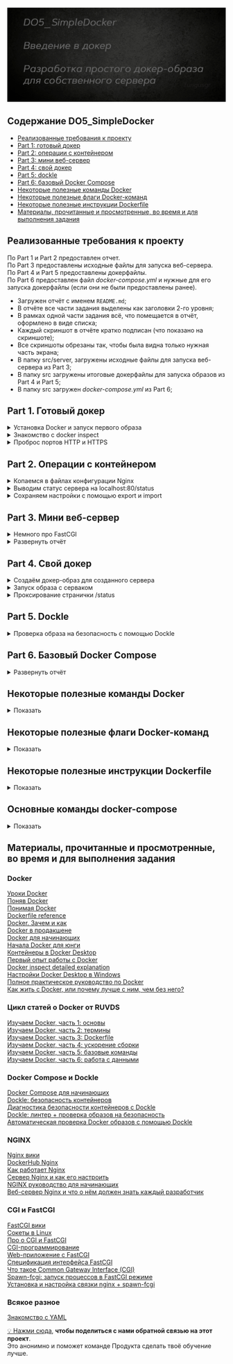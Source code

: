 ![Alt текст](src/images/poster.png)  


## Содержание DO5_SimpleDocker  

* [Реализованные требования к проекту](#реализованные-требования-к-проекту)  
* [Part 1: готовый докер](#part-1-готовый-докер)  
* [Part 2: операции с контейнером](#part-2-операции-с-контейнером)  
* [Part 3: мини веб-сервер](#part-3-мини-веб-сервер)  
* [Part 4: свой докер](#part-4-свой-докер)  
* [Part 5: dockle](#part-5-dockle)  
* [Part 6: базовый Docker Compose](#part-6-базовый-docker-compose)  
* [Некоторые полезные команды Docker](#некоторые-полезные-команды-docker)  
* [Некоторые полезные флаги Docker-команд](#некоторые-полезные-флаги-docker-команд)  
* [Некоторые полезные инструкции Dockerfile](#некоторые-полезные-инструкции-dockerfile)  
* [Материалы, прочитанные и просмотренные, во время и для выполнения задания](#материалы-прочитанные-и-просмотренные-во-время-и-для-выполнения-задания)   


## Реализованные требования к проекту

По Part 1 и Part 2 предоставлен отчет.  
По Part 3 предоставлены исходные файлы для запуска веб-сервера.  
По Part 4 и Part 5 предоставлены докерфайлы.  
По Part 6 предоставлен файл *docker-compose.yml* и нужные для его запуска докерфайлы (если они не были предоставлены ранее).  

- Загружен отчёт с именем `README.md`;
- В отчёте все части задания выделены как заголовки 2-го уровня;
- В рамках одной части задания всё, что помещается в отчёт, оформлено в виде списка;
- Каждый скриншот в отчёте кратко подписан (что показано на скриншоте);
- Все скриншоты обрезаны так, чтобы была видна только нужная часть экрана;
- В папку src/server, загружены исходные файлы для запуска веб-сервера из Part 3;
- В папку src загружены итоговые докерфайлы для запуска образов из Part 4 и Part 5;
- В папку src загружен *docker-compose.yml* из Part 6;



## Part 1. Готовый докер

<details>
  <summary>Установка Docker и запуск первого образа</summary>
</p>

Скачал и установил Docker Desktop, связал с wsl   
![Alt текст](src/images/part_1/docker_desktop_and_wsl1.png)   
  
Скачал образ nginx при помощи `sudo docker pull` и проверил командой `sudo docker  images`   
![Alt текст](src/images/part_1/pull_nginx.png)     


Запустил докер-образ nginx через `docker run -d nginx` и проверил, что образ запустился командой `docker ps`   
![Alt текст](src/images/part_1/run_nginx.png)  
 
</p>
</details>



<details>
  <summary>Знакомство с docker inspect</summary>
</p>

Мой контейнер называется *heuristic_babbage*, поэтому далее для работы с ним буду использовать это имя.  
Использовал `docker inspect -s heuristic_babbage`, выделил на скринах *размер*, *список замапленных портов* и *ip контейнера*        
![Alt текст](src/images/part_1/inspect_1.png)   
![Alt текст](src/images/part_1/inspect_2.png)  
![Alt текст](src/images/part_1/inspect_3.png)  

> Пояснения к `docker inspect`  
>  
> Понятие **замапленные порты** в контексте Docker относится к процессу связывания портов контейнера с портами хост-системы.   
Это позволяет внешним приложениям и пользователям общаться с приложениями внутри контейнера через указанные порты.  
**Найти список замапленных портов можно в "NetworkSettings -> Ports"**.   
**Не путать с "ExposedPorts" в "Config"!**   
"ExposedPorts" из "Config" определяет, какие порты в контейнере могут быть доступны для связи с внешними приложениями.   
Он, по сути, документирует, какие порты должны быть доступны для связи, но не обязательно означает, что они являются открытыми для связи с внешним миром.  
"Ports" из "NetworkSettings" отображает реальное количество портов между контейнером и хост-системой.  
Он показывает, какие порты были открыты и замаплены для связи с контейнером извне.  
"ExposedPorts" определяет, какие порты подразумевается открыть для связи,   
в то время как "Ports" показывает, какие порты фактически открыты и замаплены на хост-систему.    
> 
> **Размер контейнера можно узнать в разделе "GraphDriver -> SizeRw"**.   
Параметр "SizeRw" (Read-Write size) отражает объем данных, который был записан в файловую систему контейнера.   
Этот размер включает в себя любые изменения, которые произошли во время работы контейнера, например, запись файлов, модификация данных и т.д. 
**Не путать с ShmSize!**  
Параметр "ShmSize" в контексте Docker относится к размеру разделяемой(дополнительной) памяти (Shared Memory) в байтах, выделенной для контейнера.   
Разделяемая память используется для обмена данными между процессами в пределах контейнера и может быть полезной для оптимизации производительности некоторых приложений.  
При создании контейнера в Docker можно указать параметр `shm-size` для определения размера разделяемой памяти, доступной внутри контейнера.   
Этот параметр может использоваться, например, для управления размером разделяемой памяти, доступной для процессов, работающих внутри контейнера.   
**Не путать с SizeRootFs!**   
Этот параметр указывает на размер образа, из которого подняли контейнер.  

**В выводе `docker inspect` не может содержаться информация о размере, для этого нужно вводить эту команду с ключом `-s`**.  


Проверил размер в человекочитаемом виде командами `docker ps -s` и `docker container ls -s` ![Alt текст](src/images/part_1/container_size.png)  

> **Самый простой способ узнать размер контейнера в человекочитаемом виде, это команды `docker ps -s` или `docker container ls -s`**  
Они предоставляют список всех запущенных контейнеров вместе с информацией о их размере.   
Флаг `-s` указывает Docker на вывод добавочной информации о размерах контейнеров, включая реальные размеры используемых образов и файловых систем контейнеров.  
Первое значение отражает текущий размер файлов контейнера и их использование в файловой системе.  
Второе значение в скобках *(virtual ХХХMB)* указывает на размер образа, из которого подняли контейнер.  
Эти команды позволяют узнать как фактический размер файлов контейнера в операционной системе, так и объем доступной виртуальной памяти, выделенной контейнеру для использования.  
 
</p>
</details>



<details>
  <summary>Проброс портов HTTP и HTTPS</summary>
</p>

Остановил докер образ через `docker stop heuristic_babbage` и проверил через `docker ps`  
![Alt текст](src/images/part_1/stop_container.png)  


Запустил докер контейнер с портами 80 и 443, замапленными на такие же порты на локальной машине, через команду `docker run -d -p 80:80 -p 443:443 --name localhost_test nginx`  
С помощью `--name localhost_test` присвоил контейнеру имя при создании  
Проверил, что в браузере по адресу *localhost:80* доступна стартовая страница **nginx**  
![Alt текст](src/images/part_1/set_container_name_ports.png)  

Проверил изменения через `docker inspect localhost_test | grep -A 18 '"NetworkSettings": {'`  
Часть с `grep -A 18 '"NetworkSettings": {'` позволяет отфильтровать вывод по сетевым настройкам   
Ключ `-A` используется для указания числа строк, которые следует вывести после обнаружения совпадения  
![Alt текст](src/images/part_1/new_ports.png)  

> Пояснения к `docker run -d -p 80:80 -p 443:443`  
Порты 80(HTTP) и 443(HTTPS) являются стандартными портами для HTTP и HTTPS. Веб-серверы обычно слушают входящие запросы на этих портах.  
При прокидывании портов 80 и 443 из контейнера на эти же порты локальной машины, мы перенаправляем входящий сетевой трафик на соответствующие порты в Docker контейнере, где запущен веб-сервер.  
Это позволяет сайту, развернутому в контейнере, быть доступным снаружи по адресу *localhost:80*.   
В браузере, при переходе по адресу "localhost:80", мы обращаемся к порту 80 на своей локальной машине, который сопоставлен с портом 80 внутри контейнера.  
А уже контейнер Nginx обрабатывает запрос и отображает стартовую страницу на порту 80.  


Перезапустил докер контейнер через `docker restart localhost_test` и проверил, что контейнер перезапустился   
![Alt текст](src/images/part_1/restart_container.png)  
 
</p>
</details>



## Part 2. Операции с контейнером  

<details>
  <summary>Копаемся в файлах конфигурации Nginx</summary>
</p>


> Команда exec в контексте Docker используется для выполнения команды внутри запущенного контейнера.  
Чтобы прочитать конфигурационный файл nginx.conf внутри Docker контейнера через команду exec, использовал `docker exec localhost_test cat /etc/nginx/nginx.conf`  
![Alt текст](src/images/part_2/exec_nginx_conf.png)   


> Файл nginx.conf включает конфигурацию Nginx, веб-сервера с открытым исходным кодом.  
> Вот краткое объяснение содержания файла:   
> 
> - `user nginx;`: определяет, от имени какого пользователя будет работать процесс Nginx.   
Тут Nginx будет работать от имени пользователя "nginx".  
> 
> - `worker_processes auto;`: тут определяется количество рабочих процессов, которые будут обрабатывать веб-запросы.   
Значение "auto" позволяет системе автоматически определить оптимальное количество процессов.
> 
> - `error_log /var/log/nginx/error.log notice;` и `pid /var/run/nginx.pid;`: эти строки определяют местоположение и уровень журнала ошибок и файла PID, который содержит идентификатор процесса Nginx.  
> 
> - `events { ... }`: тут определяются параметры событий, такие как максимальное количество соединений с рабочими процессами.  
> 
> - `http { ... }`: тут содержится основная конфигурация HTTP, включая настройки логирования, типы контента, отправку файлов, тайм-ауты соединений и включение дополнительных модулей конфигурации из директории /etc/nginx/conf.d/*.conf.  

> Объяснение содержимого блока `http { ... }`:  
> 
> - `include /etc/nginx/mime.types;`: позволяет включать файл /etc/nginx/mime.types, который определяет соответствие между типами файлов и их расширениями.  
> 
> - `default_type application/octet-stream;`: тут определяется тип контента по умолчанию для ответов сервера.   
В данном случае, если тип файла не может быть определён, он будет обработан как двоичный поток данных.  
> 
> - `log_format main ...`: определение формата журнала доступа.   
В данном случае, основной формат включает информацию о запросе, статусе, размере ответа, агенте пользователя и др.  
> 
> - `access_log /var/log/nginx/access.log main;`: тут определяется местоположение файла для журнала доступа и используемый формат.  
> 
> - `sendfile on;`: позволяет использовать системную функцию sendfile для обработки файлов.  
> 
> - `keepalive_timeout 65;`: определяет таймаут для keep-alive соединений, то есть период ожидания для новых запросов на уже установленном соединении.  
> 
> - `include /etc/nginx/conf.d/*.conf;`: позволяет включать дополнительные модули конфигурации из всех файлов с расширением .conf из директории /etc/nginx/conf.d/.  
> 
</p>
</details>    



<details>
  <summary>Выводим статус сервера на localhost:80/status</summary>
</p>


Создал на локальной машине файл `nginx.conf`, скопировав содержимое файла из аналогичного файла в контейнере.  
Настроил в нем по пути */status* отдачу страницы [статуса сервера](../materials/nginx_status.md) **nginx**, для этого закомментировал строку `# include /etc/nginx/conf.d/*.conf;`   
Так можно позволить Nginx игнорировать дополнительные конфигурационные файлы и использовать только настройки, определенные в основном файле `/etc/nginx/nginx.conf`  
![Alt текст](src/images/part_2/server_status.png)   

> 
> - `location /status { ... }`: начинает блок конфигурации для обработки запросов к пути /status.
> 
> - `stub_status on;`: включает отдачу статуса сервера Nginx по пути /status.

> Статус сервера в контексте Nginx представляет собой информацию о текущей нагрузке и работоспособности сервера.   
Это может включать в себя информацию о количестве активных соединений, загруженности сервера, статистику запросов и другие параметры, которые могут быть полезны для мониторинга и анализа работы сервера.  
> 
> Путь /status представляет собой URL-адрес, по которому можно получить эту информацию.   
При настройке Nginx для отдачи информации о статусе сервера, обращение по этому пути будет возвращать указанную информацию о текущем состоянии сервера.    

Скопировал созданный файл *nginx.conf* внутрь докер-образа через команду `docker cp nginx.conf localhost_test:/etc/nginx/nginx.conf`  
Проверил, что файл скопировался через `docker exec localhost_test cat /etc/nginx/nginx.conf`    
Перезапустил **nginx** внутри докер-образа через команду `docker exec localhost_test nginx -s reload`  
Проверил, что по адресу `localhost:80/status` выдается страничка со статусом сервера **nginx**.  
![Alt текст](src/images/part_2/cp_reload.png)   

</p>
</details>  


<details>
  <summary>Сохраняем настройки с помощью export и import</summary>
</p>

Экспортировал контейнер в архив *container.tar* командой `docker export localhost_test > container.tar`  
Остановил контейнер командой `docker stop localhost_test`, проверил статус командой `docker ps -a`   
Удалил образ через `docker rmi -f nginx`, проверил через `docker images`     
Удалил остановленный контейнер командой `docker rm localhost_test`, проверил через `docker ps -a`  
Импортировал контейнер обратно командой `docker import --change 'CMD ["nginx", "-g", "daemon off;"]' container.tar my_nginx_imported_container`    
Запустил импортированный контейнер командой `docker run -d -p 80:80 -p 443:443 --name localhost_test my_nginx_imported_container`    
Проверил, что по адресу *localhost:80/status* выдается страничка со статусом сервера **nginx**.  
![Alt текст](src/images/part_2/export_import.png)   


> Пояснения к команде export  
> Экспортирование контейнера в файл с помощью команды docker export полезно в нескольких сценариях:
> 
> - Создание резервной копии: с помощью этой команды можно сделать копию состояния контейнера.   
Это полезно, если важно сохранить текущее состояние приложения или данных в контейнере.  
> 
> - Передача файлов на другую машину: можно передать файлы из контейнера на другой компьютер, просто переместив тар-архив.   
Это можно сделать без использования Docker на другой машине для восстановления контейнера.  
> 
> - Изучение и анализ файловой системы контейнера: экспортирование контейнера позволяет проанализировать его файловую систему за пределами Docker.   
Это может быть полезно для изучения структуры файлов или поиска и устранения проблем.  


> Пояснения к команде import  
> Команда docker import в Docker используется для создания нового образа контейнера из архива файла, созданного с помощью docker export.   
Она позволяет импортировать файловую систему контейнера из архива tar и создать новый образ на его основе.   
Это может быть полезно, например, когда необходимо создать образ из файловой системы контейнера, предоставив возможность подключения к другим контейнерам.  

> CMD - это инструкция Dockerfile, которая определяет команду, которая будет выполнена по умолчанию, когда контейнер запускается без указания другой команды.  
> В данном случае, `CMD ["nginx", "-g", "daemon off;"]` задает команду запуска контейнера Nginx с параметрами, чтобы он работал в переднем плане без использования демона.  
> **Символы ', ", []**:  
> * `'`: одиночные кавычки используются в командной строке для задания начала и конца строки параметров.  
> * `"`: двойные кавычки обрамляют строки параметров внутри квадратных скобок и помогают определить строки в более структурированной форме.  
> * `[]`: квадратные скобки используются для создания массивов параметров в командной строке Dockerfile.  
> 
> **Параметры в квадратных скобках**:  
> В данном контесте параметры `["nginx", "-g", "daemon off;"]` указывают на массив параметров команды.  
> * `"nginx"`: первый элемент массива представляет исполняемую команду или приложение, в данном случае, это команда nginx.  
> * `"-g"`: флаг используется в контексте запуска Nginx для определения глобальных настроек конфигурации. При использовании параметра `-g "daemon off;"`, мы указываем Nginx не запускаться в режиме демона (daemon off), что означает, что Nginx будет работать в переднем плане и не будет форкаться в фоновый режим при запуске контейнера. 
> * `"daemon off;"`: третий элемент массива обозначает дополнительный параметр `-g`, в данном случае, это daemon off;, что указывает на то, что демон будет выключен при работе контейнера Nginx.  

А можно было сразу записать и порты через `docker import --change 'CMD ["nginx", "-g", "daemon off;"]' --change 'EXPOSE 80' --change 'EXPOSE 443' container.tar my_nginx_imported_container` и запускать так `docker run -d --name localhost_test my_nginx_imported_container`  

</p>
</details>



## Part 3. Мини веб-сервер

<details>
  <summary>Немного про FastCGI</summary>
</p>

FastCGI (Fast Common Gateway Interface) - это протокол передачи данных между веб-сервером и программой обработки контента (например, скриптом или приложением), обеспечивающий более эффективную и гибкую обработку запросов по сравнению с оригинальным CGI.  

**Эффективность**:  
FastCGI обеспечивает более эффективную обработку запросов по сравнению с CGI, поскольку позволяет постоянно держать запущенным процесс обработки контента, что устраняет накладные расходы, связанные с многократным запуском и завершением процесса для обработки каждого запроса.  

**Гибкость**:  
Этот протокол также обеспечивает большую гибкость при выборе языка программирования и способа обработки запросов.   
Он позволяет использовать различные языки программирования и технологии обработки контента (например, PHP, Python, Ruby), а также предоставляет возможность масштабирования и управления приложениями более эффективно.  

**Поддержка множества серверов**:  
FastCGI также обеспечивает возможность управления несколькими экземплярами веб-серверов, что делает его подходящим для масштабируемых и распределенных систем.  
Благодаря этим характеристикам FastCGI является популярным выбором для обработки динамического контента, такого как веб-приложения, и обеспечивает эффективное управление трафиком на веб-серверах.  

</p>
</details>

<details>
  <summary>Развернуть отчёт</summary>
</p>

Остановил старый контейнер `docker stop localhost_test`   
Запустил новый с портом 81 `docker run -d -p 80:80 -p 81:81 -p 443:443 --name localhost_FCGI_test my_nginx_imported_container`  

Добавил настройки для прослушивания и перенаправления с порта 81 в *nginx.conf*      

```conf
	server {
		listen 81;  # Указывает на прослушивание порта 81

		location / {
			fastcgi_pass 127.0.0.1:8080;  # Перенаправляет запросы на FastCGI-сервер на порту 8080
			include fastcgi_params;
		}
	}
```

Скопировал свой *nginx.conf* в контейнер `docker cp nginx.conf localhost_FCGI_test:/etc/nginx/nginx.conf`   

Сделал скрипт для запуска FastCGI-сервера и установки зависимостей в контейнере  

```bash
#!/bin/bash

# Обновление списка пакетов в контейнере
apt-get update

# Установка необходимых пакетов для компиляции и работы с FastCGI
apt-get install -y gcc make libfcgi-dev spawn-fcgi

# Создание директории для исходного кода веб-сервера и переход в нее 
mkdir /app
cd /app

# Содержимое исходного кода веб-сервера 
echo '
#include <fcgi_stdio.h> /// упрощает работу с операциями ввода-вывода с интерфейсом, как в stdio.h
#include <fcgiapp.h> /// набор функций для работы с запросами, управления параметрами, заголовками и тд

/**
* @file main.c
* @brief Мини-веб сервер на основе FastCGI
* 
* Мини-веб сервер на FastCGI с возможностью обработки веб-запросов и возвращения HTML-страницы
*/

int main(void) {
   while (FCGI_Accept() >= 0) {
       printf("Content-type: text/html\r\n\r\n"); // Указание типа контента для HTML страницы
       printf("<html><head><title>Hello, World!</title></head><body>"); // Открытие HTML тегов для формирования страницы
       printf("<h1>Hello, World!</h1>"); // Отображение заголовка "Hello, World!"
       printf("</body></html>"); // Закрытие HTML тегов
   }
   return 0;
}
' > server.c

# Компиляция исходного кода веб-сервера на C с FastCGI
gcc -o my_server server.c -lfcgi

# Запуск FastCGI-сервера в фоновом режиме
spawn-fcgi -p 8080 /app/my_server
```
Скопировал скрипт в контейнер `docker cp server/installing_dependencies.sh localhost_FCGI_test:/installing_dependencies.sh`   
Сделал скрипт исполяемым командой `docker exec -it localhost_FCGI_test chmod +x /installing_dependencies.sh`  
Запустил скрипт в контейнере `docker exec -it localhost_FCGI_test /bin/bash -c "/installing_dependencies.sh"` 

![Alt текст](src/images/part_3/script_started.png)  

Перезапустил образ nginx, чтобы изменения вступили в силу `docker exec localhost_FCGI_test nginx -s reload`     
Проверил, что в браузере по *localhost:81* выдается мой хелло-ворлд.  

![Alt текст](src/images/part_3/server_started.png)  
 
</p>
</details>




## Part 4. Свой докер  

<details>
  <summary>Создаём докер-образ для созданного сервера</summary>
</p>

Запилил докерфайл с одним RUN  

```Dockerfile
FROM nginx:latest

COPY nginx.conf /etc/nginx/
COPY server.c /app/

WORKDIR /app

RUN apt-get update && \
    apt-get install -y gcc make libfcgi-dev spawn-fcgi && \
	gcc -o my_server server.c -lfcgi && \
    apt-get clean && rm -rf /var/lib/apt/lists/*

# apt-get clean: удаляет все локальные копии пакетов из папки /var/cache/apt/archives, которые больше не могут быть загружены и использованы
# rm -rf /var/lib/apt/lists/*: удаляет списки пакетов, полученные в результате обновления и установки пакетов. 
# Это помогает уменьшить количество места, занимаемое неиспользуемыми и устаревшими списками 

CMD spawn-fcgi -p 8080 /app/my_server && nginx -g 'daemon off;'
```


Собрал написанный докер-образ через `docker build -t my_fastcgi_server:part_4 .` указав имя и тег   
Проверил через `docker images`, что все собралось корректно  

![Alt текст](src/images/part_4/dockerfile.png)    

</p>
</details>




<details>
  <summary>Запуск образа с серваком</summary>
</p>


Запустил собранный докер-образ с маппингом 81 порта на 80 на локальной машине и маппингом папки *./nginx* внутрь контейнера по адресу, где лежат конфигурационные файлы **nginx**'а командой `docker run -d -p 80:81 -v "$(pwd)/nginx/nginx.conf:/etc/nginx/nginx.conf" my_fastcgi_server:part_4`  
Проверил, что по *localhost:80* доступна страничка написанного мини сервера   

![Alt текст](src/images/part_4/docker_run.png)  

> Монтирование папки при запуске контейнера означает предоставление доступа к папке на хостовой системе изнутри контейнера в момент его запуска.   
Это делается путем связывания (или "монтирования") конкретной директории на хостовой машине с определенным местом в файловой системе контейнера.   
Когда это выполняется, все файлы и папки в указанной директории на хосте становятся доступными внутри контейнера и могут быть использованы при его работе.  
> 
> Монтирование папки при запуске контейнера может быть полезно, например, для следующих целей:  
> **Обмен файлами**: Позволяет обмениваться файлами между хостовой системой и контейнером без необходимости копирования файлов внутрь образа.  
> **Динамическое обновление конфигураций**: Позволяет динамически изменять и обновлять конфигурационные файлы в контейнере без необходимости пересборки образа.  
> **Хранение данных**: Позволяет использовать внешние хранилища данных, например, для сохранения постоянных данных, таких как базы данных и файлы журналов.  
> Использование монтирования папки при запуске контейнера предоставляет гибкость в управлении файлами и данными между хостовой системой и контейнером, что делает его полезным инструментом в разработке, тестировании и эксплуатации контейнеризованных приложений.  

</p>
</details>


<details>
  <summary>Проксирование странички /status</summary>
</p>


Дописал в *./nginx/nginx.conf* проксирование странички */status*, по которой надо отдавать статус сервера **nginx**.

Изменил раздел server в файле nginx.conf  

```conf
  server {
    listen 81;  # Указывает на прослушивание порта 81

    location / {
      fastcgi_pass 127.0.0.1:8080;  # Перенаправляет запросы на FastCGI-сервер на порту 8080
      include fastcgi_params;
    }

    location /status { 
      stub_status; 
    }
  }
```

Перезапустил контейнер командой `docker restart <CONTAINER_NAME>`     
*после сохранения файла и перезапуска контейнера, конфигурационный файл внутри докер-образа обновился*  
Проверил, что теперь по *localhost:80/status* отдается страничка со статусом **nginx**  

![Alt текст](src/images/part_4/restart_nginx_conf.png)  
 
</p>
</details>



## Part 5. **Dockle**  

<details>
  <summary>Проверка образа на безопасность с помощью Dockle</summary>
</p>

Установил **Dockle** по инструкции [отсюда](https://habr.com/ru/companies/timeweb/articles/561378/)  
![Alt текст](src/images/part_5/dockle_install.png)  


Просканировал образ из предыдущего задания через `dockle my_fastcgi_server:part_4`  
![Alt текст](src/images/part_5/dockle_scan.png)  


Исправил образ так, чтобы при проверке через **dockle** не было ошибок и предупреждений  

```Dockerfile
FROM nginx:latest

COPY /nginx/nginx.conf /etc/nginx/
COPY server.c /app/server.c

WORKDIR /app

RUN apt-get update && \
    apt-get install -y gcc make libfcgi-dev spawn-fcgi && \
	gcc -o my_server server.c -lfcgi && \
    apt-get clean && rm -rf /var/lib/apt/lists/*

# Создание пользователя в контейнере
RUN useradd --create-home fungusgr && \
    chown -R fungusgr /app
USER fungusgr

HEALTHCHECK CMD curl -f http://localhost:8080/ || exit 1
# curl -f http://localhost:8080/: использует curl для попытки выполнения запроса к http://localhost:8080/
# -f означает, что запрос неудачен в случае получения ответа с кодом ошибки
# exit 1: если возвращается код ошибки, это приведет к завершению команды со статусом выхода 1, указывающим на проблему с проверкой состояния контейнера

CMD spawn-fcgi -p 8080 /app/my_server && nginx -g 'daemon off;'
```

![Alt текст](src/images/part_5/dockle_fix.png)  

Для решения ошибки **FATAL - CIS-DI-0010**  использовал команду с `dockle --ak NGINX_GPGKEY --ak NGINX_GPGKEY_PATH my_fastcgi_server:part_5`,  которая позволяет подтвердить использование конкретных ключей для работы нашего nginx сервера    
Для решения проблемы **WARN - CIS-DI-0001** создал нового пользователя в докерфайле  
Для фикса по рекомендации **INFO - CIS-DI-0006** добавил в докерфайл инструкцию *HEALTHCHECK*  
Для фикса по рекомендации **INFO - CIS-DI-0005** использовал команду `export DOCKER_CONTENT_TRUST=1`  
Эта рекомендация **INFO - CIS-DI-0008** просит подтвердить безопасность файлов и просто подсвечивает всё, что ей не нравится.     

<details>
  <summary>Тут немного про файлы из CIS-DI-0008</summary>
</p>

Это файлы с установленными битами setuid и setgid, что дает им особые привилегии при выполнении.   
Вот краткое описание каждого из них:  

*usr/bin/gpasswd* - Это утилита для управления группами в Linux.   
Установленный бит setuid позволяет пользователям изменять членство в группах без необходимости вводить пароль.  

*usr/bin/expiry* - Эта утилита используется для управления сроком действия учетных записей (срок действия пароля и учетной записи) в Linux.   
Установленный бит setgid позволяет этой утилите изменять информацию учетной записи в соответствии с привилегиями группы.  

*usr/bin/su* - Это утилита для переключения пользователя в командной оболочке.   
Установленный бит setuid позволяет пользовтелю получать привилегии другого пользователя без необходимости ввода пароля.  

*usr/bin/passwd* - Это утилита для изменения пароля пользователя.   
Установленный бит setuid позволяет пользователю изменять пароль с правами, принадлежащими владельцу файла (обычно root).  

*usr/sbin/unix_chkpwd* - Эта утилита используется для проверки безопасности паролей в Unix-подобных системах.   
Установленный бит setgid позволяет приложению выполнять проверку в соответствии с привилегиями группы.  

*usr/bin/newgrp, usr/bin/umount, usr/bin/chsh, usr/bin/mount, usr/bin/chfn* - Это утилиты для смены текущей группы, сманты файловых систем, смены шелла, монтирования файловых систем и смены информации об имени пользователя соответственно.  

*usr/bin/chage* - Это утилита для управления параметрами срока действия пароля пользователя.   
Установленный бит setgid позволяет данной утилите изменять информацию учетной записи в соответствии с привилегиями группы.  

*usr/bin/wall* - Это утилита для отображения сообщения на терминалах пользователей.   
Установленный бит setgid позволяет утилите отправлять сообщения с привилегиями группы.  

</p>
</details>

<details>
  <summary>Тут немного про ключи NGINX из CIS-DI-0010</summary>
</p>

Ключи NGINX_GPGKEY и NGINX_GPGKEY_PATH указывают на переменные окружения, содержащие конфиденциальные данные.

NGINX_GPGKEY: содержит GPG-ключ, используемый для верификации пакетов NGINX, загружаемых из репозитория.    
Здесь он используется для получения и экспорта GPG-ключей, необходимых для проверки подлинности загружаемых пакетов.  

NGINX_GPGKEY_PATH: указывает путь, по которому сохраняется GPG-ключ для использования при проверке подлинности пакетов.  
</p>
</details>

</p>
</details>



## Part 6. Базовый **Docker Compose**


<details>
  <summary>Развернуть отчёт</summary>
</p>

Написал файл *docker-compose.yml*  

```yml
version: '3.8'

services:

  server-part-6:
    image: my_fastcgi_server:part_5
    container_name: server-part-6
    tty: true                                         # Определяет, будет ли ассоциирован TTY-терминал с контейнером
    user: root                                        # Устанавливает пользователя по умолчанию внутри контейнера

  nginx-proxy:
    image: nginx:latest
    container_name: nginx-proxy                       # Устанавливает имя контейнера
    depends_on:
      - server-part-6                                 # Указывает, что контейнер nginx-proxy зависит от контейнера server-part-6
    ports:
      - "80:8080"                                     # Пробрасывает порт 80 хоста на порт 8080 контейнера
    volumes:
      - ./nginx/nginx.conf:/etc/nginx/nginx.conf:ro   # Монтирует файл конфигурации nginx.conf в контейнер
    tty: true                                         # Определяет, будет ли ассоциирован TTY-терминал с контейнером
    user: root                                        # Устанавливает пользователя по умолчанию внутри контейнера
```

1) Создал контейнер **server-part-6**, который будет собран из образа задания 5  

2) Создал контейнер **nginx-proxy** на базе образа **nginx**, проксирующий запросы с порта 8080 на 81 порт первого контейнера  
- 8080 порт второго контейнера замапил на 80 порт локальной машины  
- Подключил файл конфигурации **nginx.conf** из локальной директории в /etc/nginx/nginx.conf внутрь контейнера  
`:ro` означает `read-only`: контейнер сможет считывать данные из этого тома, но не сможет их изменять    

Изменил раздел server в файле nginx.conf для проксирования запросов 

```conf
	server {
		listen 8080;  # прослушивание порта 8080
		server_name localhost;

		location / {
			proxy_pass http://server-part-6:81;  # проксирование запросов на порт 81 первого контейнера
		}
	}
```

Поднял командами `docker-compose up -d nginx-proxy my-fastcgi-server-part-6`  

![Alt текст](src/images/part_6/compose_up.png)   

Остановил все запущенные контейнеры командой `docker-compose down`  

![Alt текст](src/images/part_6/docker_compose_down.png)   


Собрал и запустил проект с командой `docker-compose up --build -d`  
Проверил, что в браузере по *localhost:80* показывается наш хелло-ворлд  

![Alt текст](src/images/part_6/hello_check.png)  

<details>
  <summary>Немножко про TTY</summary>
</p>

TTY (Teletype) - это термин, используемый в UNIX и UNIX-подобных операционных системах для описания текстового терминального устройства, которое обеспечивает взаимодействие пользователя с системой. Когда опция tty установлена в true в Docker-конфигурации, это означает, что Docker будет ассоциировать контейнер с TTY терминалом, предоставляя пользователю интерактивный интерфейс для управления и мониторинга процессов внутри контейнера.  

</p>
</details>  
 
</p>
</details>



## Некоторые полезные команды Docker

<details>
  <summary>Показать</summary>
</p>

### Три важнейших команды

- `docker container run my_image`: создание и запуск контейнера:
- `docker image build -t my_repo/my_image:my_tag`: сборка образа
- `docker image push my_repo/my_image:my_tag`: отправка образа в удалённый репозиторий

### Команды для управления контейнерами
- `docker container create`: создание контейнера из образа
- `docker container start`: запуск существующего контейнера
- `docker container run`: создание контейнера и его запуск
- `docker container ls`: вывод списка работающих контейнеров
- `docker container inspect`: вывод подробной информации о контейнере
- `docker container logs`: вывод логов
- `docker container stop`: остановка контейнера с отправкой сигнала SIGTERM, а затем SIGKILL
- `docker container kill`: принудительная остановка контейнера с отправкой сигнала SIGKILL
- `docker container rm`: удаление остановленного контейнера

### Команды для управления образами
- `docker image pull`: загрузка образа или репозитория из реестра
- `docker image build`: сборка образа
- `docker image push`: отправка образа в удалённый реестр
- `docker image ls`: вывод списка образов
- `docker image history`: вывод сведений о слоях образа
- `docker image inspect`: вывод подробной информации об образе, включая сведения о слоях
- `docker image save`: сохранение одного или нескольких образов в tar-архив
- `docker image tag`: создание тега TARGET_IMAGE, который ссылается на SOURCE_IMAGE
- `docker image rm`: удаление образа
- `docker image prune`: удаление неиспользованных образов

### Разные команды
- `docker version`: вывод сведений о версиях клиента и сервера Docker
- `docker login`: вход в реестр Docker
- `docker system prune`: удаление неиспользуемых контейнеров, сетей и образов без имени и тега
- `docker volume prune`: удаление всех томов, которые не используются контейнерами


### Список полезных команд  
| Команда | Что делает |
| --- | --- |
| docker | Выводит информацию о командах Docker |
| docker info | Выводит полную информацию о контейнерах |
| docker images | Выводит информацию об образах |
| docker ps | Список всех доступных запущенных контейнеров |
| docker ps -a | Список всех доступных контейнеров |
| docker stop id_контейнера | Остановить контейнер |
| docker start id_контейнера | Запуск контейнера |
| docker pause id_контейнера | Остановка на паузу контейнера |
| docker unpause id_контейнера | Снятие контейнера с паузы |
| docker login | Авторизация в терминале (для отправки в Docker Hub) |
| docker logout | Выход из учетной записи |
| docker pull имя_образа | Скачать нужный образ |
| docker run имя_образа | Создание контейнера на основе образа |
| docker run -it –name имя_контейнера имя_образа | Запуск(первый) контейнера в интерактивном режиме |
| docker start имя_контейнера | Запуск контейнера (по имени) |
| docker pause имя_контейнера | Остановка на паузу контейнера (по имени) |
| docker unpause имя_контейнера | Снятие контейнера с паузы (по имени) |
| docker kill имя_контейнера | Убить контейнер (по имени) |
| docker rm $(docker ps -a -q -f status=exited) | Удаляет все контейнеры со статусом exited |
| docker run --rm имя_образа | Создание контейнера на основе образа и удаление после использования|
| docker container kill $(docker ps -q) | Убить все работающие контейнеры|
| docker image rm $(docker images -a -q) | Удалить все локальные образы|
| docker system prune -a --volumes | Удалить неиспользуемые образы и тома|

</p>
</details>



## Некоторые полезные флаги Docker-команд

<details>
  <summary>Показать</summary>
</p>

### Общие флаги
- `-a` или `--all`: выводит сведения обо всех контейнерах, а не только о выполняющихся  
- `-s` или `--size`: позволяет вывести размеры контейнеров  
- `-d` или `--detach`: запускает контейнер в фоновом режиме
- `-p` или `--publish list`: публикация портов
- `-v` или `--volume list`: примонтирование томов
- `--mount`: позволяет работать с сервисами или указывать параметры драйвера тома
- `--name string`: название контейнера
- `--rm`: удаление контейнера после его остановки
- `-it`: взаимодействие с контейнером через терминал
- `--restart string`: автоматический перезапуск контейнера

> Главное различие между `--mount` и `--volume` заключается в том, что при использовании флага `-v` все параметры собирают вместе, в одном поле, а при использовании `--mount` параметры разделяются.

### Флаги для сети
- `--network string`: подключение контейнера к сети
- `--ip string`: назначение IP адреса контейнеру
- `--expose list`: открытие портов для внешнего доступа

### Флаги для ресурсов
- `--memory string`: ограничение использования памяти
- `--cpus string`: ограничение использования процессора
- `--cpu-shares int`: выделение процессорного времени относительно других контейнеров
- `--memory-swap string`: установка лимита swap памяти

### Флаги для безопасности
- `--privileged`: предоставление контейнеру привилегированных прав
- `--cap-add list`: добавление специфических возможностей
- `--cap-drop list`: отключение конкретных возможностей ядра

### Прочие флаги
- `--env list`: установка переменных среды
- `--link list`: связывание контейнеров друг с другом
- `--label list`: присвоение меток контейнеру
- `-q` или `--quiet`: вывод только ID контейнера


### Список часто используемых параметров для `--mount`, применимых в команде вида `docker run --mount my_options my_image`:

- `type=volume`: тип монтирования  
- `source=volume_name`:  источник монтирования
- `destination=/path/in/container`: путь, к которому файл или папка монтируется в контейнере
- `readonly`: монтирует том, который предназначен только для чтения

</p>
</details>



## Некоторые полезные инструкции Dockerfile

<details>
  <summary>Показать</summary>
</p>

| Инструкция | Описание |
| --- | --- |
| FROM | Задаёт базовый (родительский) образ. |
| LABEL | Описывает метаданные. Например, содержит сведения о создателе и поддерживающем образ. |
| ENV | Устанавливает постоянные переменные среды. |
| RUN | Выполняет команду и создаёт слой образа. Используется для установки в контейнер пакетов. |
| COPY | Копирует файлы и папки в контейнер. |
| ADD | Копирует файлы и папки в контейнер и может распаковывать локальные .tar-файлы. |
| CMD | Описывает команду с аргументами, которую нужно выполнить при запуске контейнера. В файле может присутствовать лишь одна инструкция CMD. |
| WORKDIR | Задаёт рабочую директорию для следующей инструкции. |
| ARG | Задаёт переменные для передачи Docker во время сборки образа. |
| ENTRYPOINT | Предоставляет команду с аргументами для вызова во время выполнения контейнера. Аргументы не переопределяются. |
| EXPOSE | Указывает на необходимость открыть порт. |
| VOLUME | Создаёт точку монтирования для работы с постоянным хранилищем. |

### Рекомендации по уменьшению размеров образов и ускорению процесса их сборки

- Используйте официальные образы в качестве базовых образов, поскольку они регулярно обновляются и являются более безопасными.
- Для создания компактных образов используйте базовые образы, основанные на Alpine Linux.
- При использовании apt, комбинируйте в одной инструкции RUN команды apt-get update и apt-get install, перечисляйте пакеты в алфавитном порядке на нескольких строках, разделяя список символами \, например так:  
```dockerfile
RUN apt-get update && apt-get install -y \
    package-one \
    package-two \
    package-three
 && rm -rf /var/lib/apt/lists/*
 ```
- Включайте конструкцию вида && rm -rf /var/lib/apt/lists/* в конец инструкции RUN, чтобы очистить кэш apt  
- Разумно пользуйтесь возможностями кэширования, размещая команды с высокой вероятностью изменения ближе к концу Dockerfile  
- Используйте файл .dockerignore и избегайте установки в образы пакетов, без которых можно обойтись  

</p>
</details>


## Основные команды docker-compose  

<details>
  <summary>Показать</summary>
</p>

`docker-compose up -d` - запуск контейнеров   
`docker-compose down` - остановка контейнеров    
`docker-compose up --build` - сборка и запуск проекта       

</p>
</details>


## Материалы, прочитанные и просмотренные, во время и для выполнения задания  

   ### Docker    
   [Уроки Docker](https://itproger.com/course/docker)  
   [Поняв Docker](https://habr.com/ru/articles/277699/)  
   [Понимая Docker](https://habr.com/ru/articles/253877/)  
   [Dockerfile reference](https://docs.docker.com/engine/reference/builder/)  
   [Docker. Зачем и как](https://habr.com/ru/articles/309556/)  
   [Docker в продакшене](https://habr.com/ru/articles/247969/)  
   [Docker для начинающих](https://stepik.org/course/74010/syllabus)   
   [Начала Docker для юнги](https://habr.com/ru/articles/651813/)  
   [Контейнеры в Docker Desktop](https://docs.docker.com/desktop/use-desktop/container/)   
   [Первый опыт работы с Docker](https://habr.com/ru/articles/663026/)     
   [Docker inspect detailed explanation](https://www.programmersought.com/article/875510962368/)  
   [Настройки Docker Desktop в Windows](https://digitology.tech/docs/docker/desktop/settings/windows.html)  
   [Полное практическое руководство по Docker](https://habr.com/ru/articles/310460/)  
   [Как жить с Docker, или почему лучше с ним, чем без него?](https://habr.com/ru/articles/250469/)  

   ### Цикл статей о Docker от RUVDS
   [Изучаем Docker, часть 1: основы](https://habr.com/ru/companies/ruvds/articles/438796/)  
   [Изучаем Docker, часть 2: термины](https://habr.com/ru/companies/ruvds/articles/439978/)  
   [Изучаем Docker, часть 3: Dockerfile](https://habr.com/ru/companies/ruvds/articles/439980/)  
   [Изучаем Docker, часть 4: ускорение сборки](https://habr.com/ru/companies/ruvds/articles/440658/)  
   [Изучаем Docker, часть 5: базовые команды](https://habr.com/ru/companies/ruvds/articles/440660/)  
   [Изучаем Docker, часть 6: работа с данными](https://habr.com/ru/companies/ruvds/articles/441574/)  

   ### Docker Compose и Dockle  
   [Docker Compose для начинающих](https://habr.com/ru/companies/ruvds/articles/450312/)  
   [Dockle: безопасность контейнеров](https://rucore.net/p/archives/11270)  
   [Диагностика безопасности контейнеров с Dockle](https://habr.com/ru/companies/timeweb/articles/561378/)  
   [Dockle: линтер + проверка образов на безопасность](https://itsecforu.ru/2021/03/17/🐳-dockle-линтер-проверка-образов-на-безопа/)  
   [Автоматическая проверка Docker образов с помощью Dockle](https://serveradmin.ru/avtomaticheskaya-proverka-docker-obrazov-s-pomoshhyu-dockle/)  

   ### NGINX  
   [Nginx вики](https://ru.wikipedia.org/wiki/Nginx)   
   [DockerHub Nginx](https://hub.docker.com/_/nginx)  
   [Как работает Nginx](https://habr.com/ru/companies/latera/articles/273283/)   
   [Сервер Nginx и как его настроить](https://skillbox.ru/media/code/server-nginx-kak-on-rabotaet-i-kak-ego-nastroit/)   
   [NGINX руководство для начинающих](https://nginx.org/ru/docs/beginners_guide.html)   
   [Веб-сервер Nginx и что о нём должен знать каждый разработчик](https://practicum.yandex.ru/blog/chto-takoe-nginx/)   


   ### CGI и FastCGI  
   [FastCGI вики](https://ru.wikipedia.org/wiki/FastCGI)  
   [Сокеты в Linux](https://rsdn.org/article/unix/sockets.xml)  
   [Про о CGI и FastCGI ](http://xandeadx.ru/blog/php/866)  
   [CGI-программирование](https://habr.com/ru/articles/111131/)  
   [Web-приложение с FastCGI](https://habr.com/ru/articles/154187/)  
   [Спецификация интерфейса FastCGI](http://falstart.com/lib/fastcgi.html)  
   [Что такое Common Gateway Interface (CGI)](https://lectureswww.readthedocs.io/5.web.server/cgi.html)    
   [Spawn-fcgi: запуск процессов в FastCGI режиме](https://vds-admin.ru/unix-commands/spawn-fcgi)  
   [Установка и настройка связки nginx + spawn-fcgi ](https://free.1gb.ru/wiki/index.php?title=Установка_и_настройка_связки_nginx_%2B_spawn-fcgi_%28PHP%29)  

   ### Всякое разное
   [Знакомство с YAML](https://stepik.org/lesson/776893/step/1?unit=779330)  
   []()  


[💡 Нажми сюда](https://forms.yandex.ru/cloud/6418195450569020f1f159c4/), **чтобы поделиться с нами обратной связью на этот проект**.   
Это анонимно и поможет команде Продукта сделать твоё обучение лучше.
